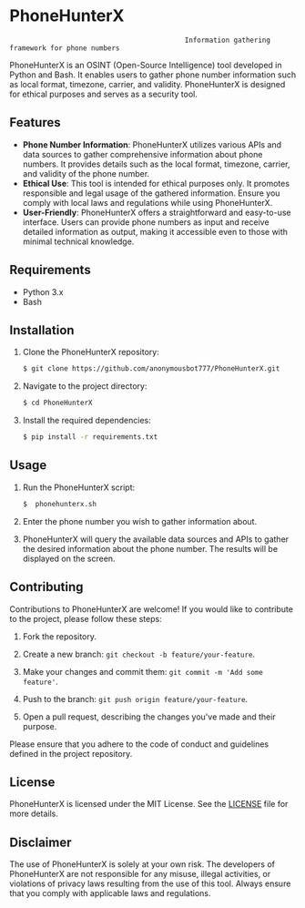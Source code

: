 # PhoneHunterX
                                               Information gathering framework for phone numbers

PhoneHunterX is an OSINT (Open-Source Intelligence) tool developed in Python and Bash. It enables users to gather phone number information such as local format, timezone, carrier, and validity. PhoneHunterX is designed for ethical purposes and serves as a security tool.

## Features

- **Phone Number Information**: PhoneHunterX utilizes various APIs and data sources to gather comprehensive information about phone numbers. It provides details such as the local format, timezone, carrier, and validity of the phone number.
- **Ethical Use**: This tool is intended for ethical purposes only. It promotes responsible and legal usage of the gathered information. Ensure you comply with local laws and regulations while using PhoneHunterX.
- **User-Friendly**: PhoneHunterX offers a straightforward and easy-to-use interface. Users can provide phone numbers as input and receive detailed information as output, making it accessible even to those with minimal technical knowledge.

## Requirements

- Python 3.x
- Bash

## Installation

1. Clone the PhoneHunterX repository:

   ```bash
   $ git clone https://github.com/anonymousbot777/PhoneHunterX.git
   ```

2. Navigate to the project directory:

   ```bash
   $ cd PhoneHunterX
   ```

3. Install the required dependencies:

   ```bash
   $ pip install -r requirements.txt
   ```

## Usage

1. Run the PhoneHunterX script:

   ```bash
   $  phonehunterx.sh
   ```

2. Enter the phone number you wish to gather information about.

3. PhoneHunterX will query the available data sources and APIs to gather the desired information about the phone number. The results will be displayed on the screen.

## Contributing

Contributions to PhoneHunterX are welcome! If you would like to contribute to the project, please follow these steps:

1. Fork the repository.

2. Create a new branch: `git checkout -b feature/your-feature`.

3. Make your changes and commit them: `git commit -m 'Add some feature'`.

4. Push to the branch: `git push origin feature/your-feature`.

5. Open a pull request, describing the changes you've made and their purpose.

Please ensure that you adhere to the code of conduct and guidelines defined in the project repository.

## License

PhoneHunterX is licensed under the MIT License. See the [LICENSE](LICENSE) file for more details.

## Disclaimer

The use of PhoneHunterX is solely at your own risk. The developers of PhoneHunterX are not responsible for any misuse, illegal activities, or violations of privacy laws resulting from the use of this tool. Always ensure that you comply with applicable laws and regulations.
